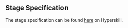 ## Stage Specification

The stage specification can be found [here](https://hyperskill.org/projects/65/stages/353/implement) on Hyperskill.